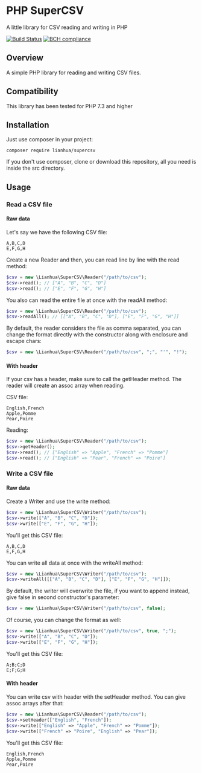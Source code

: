 # PHP SuperCSV
A little library for CSV reading and writing in PHP

[![Build Status](https://travis-ci.com/Nevermille/PHP-SuperCSV.svg?branch=master)](https://travis-ci.com/Nevermille/PHP-SuperCSV) [![BCH compliance](https://bettercodehub.com/edge/badge/Nevermille/PHP-SuperCSV?branch=master)](https://bettercodehub.com/)

## Overview

A simple PHP library for reading and writing CSV files.

## Compatibility

This library has been tested for PHP 7.3 and higher

## Installation

Just use composer in your project:

```
composer require lianhua/supercsv
```

If you don't use composer, clone or download this repository, all you need is inside the src directory.

## Usage
### Read a CSV file
#### Raw data

Let's say we have the following CSV file:

```
A,B,C,D
E,F,G,H
```

Create a new Reader and then, you can read line by line with the read method:

```php
$csv = new \Lianhua\SuperCSV\Reader("/path/to/csv");
$csv->read(); // ["A", "B", "C", "D"]
$csv->read(); // ["E", "F", "G", "H"]
```

You also can read the entire file at once with the readAll method:

```php
$csv = new \Lianhua\SuperCSV\Reader("/path/to/csv");
$csv->readAll(); // [["A", "B", "C", "D"], ["E", "F", "G", "H"]]
```

By default, the reader considers the file as comma separated, you can change the format directly with the constructor along with enclosure and escape chars:

```php
$csv = new \Lianhua\SuperCSV\Reader("/path/to/csv", ";", "'", "!");
```

#### With header

If your csv has a header, make sure to call the getHeader method. The reader will create an assoc array when reading.

CSV file:

```
English,French
Apple,Pomme
Pear,Poire
```

Reading:

```php
$csv = new \Lianhua\SuperCSV\Reader("/path/to/csv");
$csv->getHeader();
$csv->read(); // ["English" => "Apple", "French" => "Pomme"]
$csv->read(); // ["English" => "Pear", "French" => "Poire"]
```

### Write a CSV file
#### Raw data

Create a Writer and use the write method:

```php
$csv = new \Lianhua\SuperCSV\Writer("/path/to/csv");
$csv->write(["A", "B", "C", "D"]);
$csv->write(["E", "F", "G", "H"]);
```

You'll get this CSV file:

```
A,B,C,D
E,F,G,H
```

You can write all data at once with the writeAll method:

```php
$csv = new \Lianhua\SuperCSV\Writer("/path/to/csv");
$csv->writeAll([["A", "B", "C", "D"], ["E", "F", "G", "H"]]);
```

By default, the writer will overwrite the file, if you want to append instead, give false in second constructor's parameter:

```php
$csv = new \Lianhua\SuperCSV\Writer("/path/to/csv", false);
```

Of course, you can change the format as well:

```php
$csv = new \Lianhua\SuperCSV\Writer("/path/to/csv", true, ";");
$csv->write(["A", "B", "C", "D"]);
$csv->write(["E", "F", "G", "H"]);
```

You'll get this CSV file:

```
A;B;C;D
E;F;G;H
```

#### With header

You can write csv with header with the setHeader method. You can give assoc arrays after that:

```php
$csv = new \Lianhua\SuperCSV\Reader("/path/to/csv");
$csv->setHeader(["English", "French"]);
$csv->write(["English" => "Apple", "French" => "Pomme"]);
$csv->write(["French" => "Poire", "English" => "Pear"]);
```

You'll get this CSV file:

```
English,French
Apple,Pomme
Pear,Poire
```
